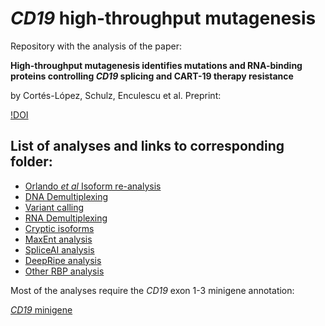 # _CD19_ high-throughput mutagenesis 

Repository with the analysis of the paper:

**High-throughput mutagenesis identifies mutations and RNA-binding proteins controlling _CD19_ splicing and CART-19 therapy resistance** 

by Cortés-López, Schulz, Enculescu et al.
Preprint: 

[!DOI](https://doi.org/10.1101/2021.10.08.463671)



## List of analyses and links to corresponding folder: 

- [Orlando _et al_ Isoform re-analysis](Orlando_re-analysis)
- [DNA Demultiplexing](demultiplexing_scripts/DNAseq)
- [Variant calling](VariantCalling_DNAseq)
- [RNA Demultiplexing](demultiplexing_scripts/RNAseq)
- [Cryptic isoforms](CrypticIsoforms)
- [MaxEnt analysis](MaxEnt_analysis)
- [SpliceAI analysis](SpliceAI_analysis)
- [DeepRipe analysis](RBP_predictions/DeepRipe_analysis/)
- [Other RBP analysis](RBP_predictions)


Most of the analyses require the _CD19_ exon 1-3 minigene annotation:

[_CD19_ minigene](minigene_annotation)
